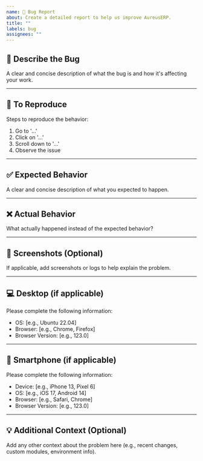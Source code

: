 ```yaml
---
name: 🐛 Bug Report
about: Create a detailed report to help us improve AureusERP.
title: ""
labels: bug
assignees: ""
---
```


## 🐞 Describe the Bug

A clear and concise description of what the bug is and how it's affecting your work.

---

## 🔁 To Reproduce

Steps to reproduce the behavior:

1. Go to '...'
2. Click on '...'
3. Scroll down to '...'
4. Observe the issue

---

## ✅ Expected Behavior

A clear and concise description of what you expected to happen.

---

## ❌ Actual Behavior

What actually happened instead of the expected behavior?

---

## 📸 Screenshots (Optional)

If applicable, add screenshots or logs to help explain the problem.

---

## 💻 Desktop (if applicable)

Please complete the following information:

-   OS: [e.g., Ubuntu 22.04]
-   Browser: [e.g., Chrome, Firefox]
-   Browser Version: [e.g., 123.0]

---

## 📱 Smartphone (if applicable)

Please complete the following information:

-   Device: [e.g., iPhone 13, Pixel 6]
-   OS: [e.g., iOS 17, Android 14]
-   Browser: [e.g., Safari, Chrome]
-   Browser Version: [e.g., 123.0]

---

## 💡 Additional Context (Optional)

Add any other context about the problem here (e.g., recent changes, custom modules, environment info).
